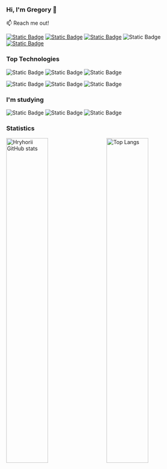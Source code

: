 ### Hi, I'm Gregory 👋

:mailbox: Reach me out!

[![Static Badge](https://img.shields.io/badge/Telegram-%2326A5E4?logo=telegram&labelColor=%23fff&link=https%3A%2F%2Ft.me%2Fsemenovgorg)](https://t.me/semenovgorg)
[![Static Badge](https://img.shields.io/badge/Facebook-%230866FF?logo=facebook&labelColor=%230866FF&link=https%3A%2F%2Fwww.facebook.com%2Fprofile.php%3Fid%3D100059340843068)](https://www.facebook.com/profile.php?id=100059340843068)
[![Static Badge](https://img.shields.io/badge/Email-%23EA4335?logo=gmail&labelColor=%23fff&link=semenovgrigorij57%40gmail.com)](mailto:semenovgrigorij57@gmail.com)
![Static Badge](https://img.shields.io/badge/Linkedin-%230A66C2?logo=linkedin&labelColor=%230A66C2)
[![Static Badge](https://img.shields.io/badge/Whatsapp-%2325D366?logo=whatsapp&labelColor=%23fff&link=https%3A%2F%2Fapi.whatsapp.com%2Fsend%3Fphone%3D0993944809)](https://api.whatsapp.com/send?phone=0993944809)


### Top Technologies

![Static Badge](https://img.shields.io/badge/HTML5-%23E34F26?logo=html5&labelColor=%23000&link=https%3A%2F%2Fapi.whatsapp.com%2Fsend%3Fphone%3D0993944809)
![Static Badge](https://img.shields.io/badge/CSS3-%231572B6?logo=css3&labelColor=%23000)
![Static Badge](https://img.shields.io/badge/WORDPRESS-%2321759B?logo=wordpress&labelColor=%23000)


![Static Badge](https://img.shields.io/badge/JAVASCRIPT-%23F7DF1E?logo=javascript&labelColor=%23000)
![Static Badge](https://img.shields.io/badge/NODE.JS-%235FA04E?logo=nodedotjs&labelColor=%23000)
![Static Badge](https://img.shields.io/badge/PHP-%23777BB4?logo=php&labelColor=%23000&link=https%3A%2F%2Fapi.whatsapp.com%2Fsend%3Fphone%3D0993944809)


### I'm studying

![Static Badge](https://img.shields.io/badge/SASS-%23CC6699?logo=sass&labelColor=%23000&link=https%3A%2F%2Fapi.whatsapp.com%2Fsend%3Fphone%3D0993944809)
![Static Badge](https://img.shields.io/badge/VUE.JS-%234FC08D?logo=vuedotjs&labelColor=%23000&link=https%3A%2F%2Fapi.whatsapp.com%2Fsend%3Fphone%3D0993944809)
![Static Badge](https://img.shields.io/badge/GULP-%23CF4647?logo=gulp&labelColor=%23000&link=https%3A%2F%2Fapi.whatsapp.com%2Fsend%3Fphone%3D0993944809)





### Statistics



<img align="left" width="47%" alt="Hryhorii GitHub stats" src="https://github-readme-stats.vercel.app/api?username=semenovgrigorij&show_icons=true&theme=transparent">
<img align="right" width="47%" alt="Top Langs" src="https://github-readme-stats.vercel.app/api/top-langs/?username=semenovgrigorij&layout=compact">

